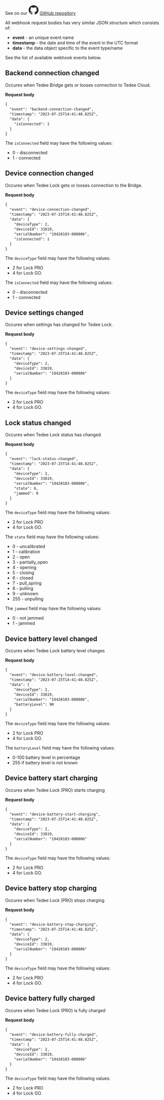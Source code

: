 See on our ![](/assets/github-logo.svg "GitHub Logo") [GitHub repository](https://github.com/tedee-com/tedee-bridge-api/blob/master/webhooks/events.md)

All webhook request bodies has very similar JSON structure which consists of:
- **event** - an unique event name
- **timestamp** - the date and time of the event in the UTC format
- **data** - the data object specific to the event type/name

See the list of available webhook events below.
  

## Backend connection changed

Occures when Tedee Bridge gets or looses connection to Tedee Cloud.

**Request body**

	{
	  "event": "backend-connection-changed",
	  "timestamp": "2023-07-25T14:41:48.825Z",
	  "data": {
	    "isConnected": 1
	  }
	}
	
The ``isConnected`` field may have the following values:
- 0 - disconnected
- 1 - connected



## Device connection changed

Occures when Tedee Lock gets or looses connection to the Bridge.

**Request body**

	{
	  "event": "device-connection-changed",
	  "timestamp": "2023-07-25T14:41:48.825Z",
	  "data": {
	    "deviceType": 2,
	    "deviceId": 33819,
	    "serialNumber": "19420103-000006",
	    "isConnected": 1
	  }
	}

The ``deviceType`` field may have the following values:
- 2 for Lock PRO 
- 4 for Lock GO. 
 
The ``isConnected`` field may have the following values:
- 0 - disconnected
- 1 - connected

## Device settings changed

Occures when settings has changed for Tedee Lock.

**Request body**

	{
	  "event": "device-settings-changed",
	  "timestamp": "2023-07-25T14:41:48.825Z",
	  "data": {
	    "deviceType": 2,
	    "deviceId": 33819,
	    "serialNumber": "19420103-000006"
	  }
	}
	
The ``deviceType`` field may have the following values:
- 2 for Lock PRO 
- 4 for Lock GO. 


## Lock status changed

Occures when Tedee Lock status has changed

**Request body**

	{
	  "event": "lock-status-changed",
	  "timestamp": "2023-07-25T14:41:48.825Z",
	  "data": {
	    "deviceType": 2,
	    "deviceId": 33819,
	    "serialNumber": "19420103-000006",
	    "state": 6,
	    "jammed": 0
	  }
	}
	
The ``deviceType`` field may have the following values:
- 2 for Lock PRO 
- 4 for Lock GO. 

The ``state`` field may have the following values:
- 0 - uncalibrated
- 1 - calibration
- 2 - open
- 3 - partially_open
- 4 - opening
- 5 - closing
- 6 - closed
- 7 - pull_spring
- 8 - pulling
- 9 - unknown
- 255 - unpulling

The ``jammed`` field may have the following values:
- 0 - not jammed
- 1 - jammed

## Device battery level changed

Occures when Tedee Lock battery level changes

**Request body**

	{
	  "event": "device-battery-level-changed",
	  "timestamp": "2023-07-25T14:41:48.825Z",
	  "data": {
	    "deviceType": 2,
	    "deviceId": 33819,
	    "serialNumber": "19420103-000006",
	    "batteryLevel": 90
	  }
	}

The ``deviceType`` field may have the following values:
- 2 for Lock PRO 
- 4 for Lock GO. 

The ``batteryLevel`` field may have the following values:
- 0-100 battery level in percentage
- 255 if battery level is not known


## Device battery start charging

Occures when Tedee Lock (PRO) starts charging

**Request body**

	{
	  "event": "device-battery-start-charging",
	  "timestamp": "2023-07-25T14:41:48.825Z",
	  "data": {
	    "deviceType": 2,
	    "deviceId": 33819,
	    "serialNumber": "19420103-000006"
	  }
	}
	
The ``deviceType`` field may have the following values:
- 2 for Lock PRO 
- 4 for Lock GO. 

## Device battery stop charging

Occures when Tedee Lock (PRO) stops charging

**Request body**

	{
	  "event": "device-battery-stop-charging",
	  "timestamp": "2023-07-25T14:41:48.825Z",
	  "data": {
	    "deviceType": 2,
	    "deviceId": 33819,
	    "serialNumber": "19420103-000006"
	  }
	}

The ``deviceType`` field may have the following values:
- 2 for Lock PRO 
- 4 for Lock GO. 

## Device battery fully charged

Occures when Tedee Lock (PRO) is fully charged

**Request body**

	{
	  "event": "device-battery-fully-charged",
	  "timestamp": "2023-07-25T14:41:48.825Z",
	  "data": {
	    "deviceType": 2,
	    "deviceId": 33819,
	    "serialNumber": "19420103-000006"
	  }
	}

The ``deviceType`` field may have the following values:
- 2 for Lock PRO 
- 4 for Lock GO. 
